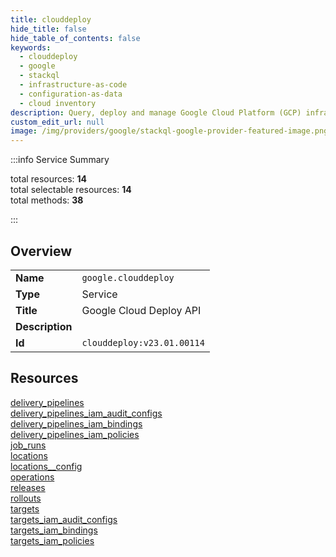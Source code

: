 ```yaml
---
title: clouddeploy
hide_title: false
hide_table_of_contents: false
keywords:
  - clouddeploy
  - google
  - stackql
  - infrastructure-as-code
  - configuration-as-data
  - cloud inventory
description: Query, deploy and manage Google Cloud Platform (GCP) infrastructure and resources using SQL
custom_edit_url: null
image: /img/providers/google/stackql-google-provider-featured-image.png
---
```

  
    
:::info Service Summary

<div class="row">
<div class="providerDocColumn">
<span>total resources:&nbsp;<b>14</b></span><br />
<span>total selectable resources:&nbsp;<b>14</b></span><br />
<span>total methods:&nbsp;<b>38</b></span><br />
</div>
</div>

:::

## Overview
<table><tbody>
<tr><td><b>Name</b></td><td><code>google.clouddeploy</code></td></tr>
<tr><td><b>Type</b></td><td>Service</td></tr>
<tr><td><b>Title</b></td><td>Google Cloud Deploy API</td></tr>
<tr><td><b>Description</b></td><td></td></tr>
<tr><td><b>Id</b></td><td><code>clouddeploy:v23.01.00114</code></td></tr>
</tbody></table>

## Resources
<div class="row">
<div class="providerDocColumn">
<a href="/providers/google/clouddeploy/delivery_pipelines/">delivery_pipelines</a><br />
<a href="/providers/google/clouddeploy/delivery_pipelines_iam_audit_configs/">delivery_pipelines_iam_audit_configs</a><br />
<a href="/providers/google/clouddeploy/delivery_pipelines_iam_bindings/">delivery_pipelines_iam_bindings</a><br />
<a href="/providers/google/clouddeploy/delivery_pipelines_iam_policies/">delivery_pipelines_iam_policies</a><br />
<a href="/providers/google/clouddeploy/job_runs/">job_runs</a><br />
<a href="/providers/google/clouddeploy/locations/">locations</a><br />
<a href="/providers/google/clouddeploy/locations__config/">locations__config</a><br />
</div>
<div class="providerDocColumn">
<a href="/providers/google/clouddeploy/operations/">operations</a><br />
<a href="/providers/google/clouddeploy/releases/">releases</a><br />
<a href="/providers/google/clouddeploy/rollouts/">rollouts</a><br />
<a href="/providers/google/clouddeploy/targets/">targets</a><br />
<a href="/providers/google/clouddeploy/targets_iam_audit_configs/">targets_iam_audit_configs</a><br />
<a href="/providers/google/clouddeploy/targets_iam_bindings/">targets_iam_bindings</a><br />
<a href="/providers/google/clouddeploy/targets_iam_policies/">targets_iam_policies</a><br />
</div>
</div>
